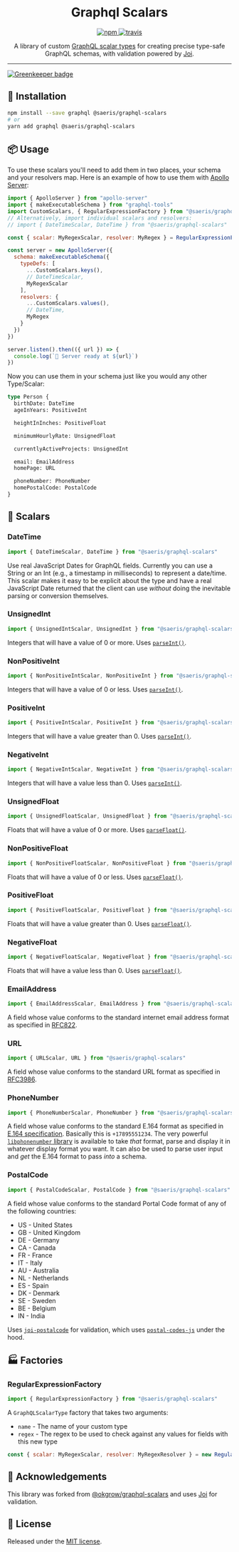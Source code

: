 <h1 align="center">Graphql Scalars</h1>
<p align="center">
  <a href="https://www.npmjs.org/package/@saeris/graphql-scalars">
    <img src="https://img.shields.io/npm/v/@saeris/graphql-scalars.svg?style=flat" alt="npm">
  </a>
  <a href="https://travis-ci.org/Saeris/graphql-scalars">
    <img src="https://travis-ci.org/Saeris/graphql-scalars.svg?branch=master" alt="travis">
  </a>
</p>
<p align="center">A library of custom <a href="http://graphql.org/learn/schema/#scalar-types">GraphQL scalar types</a> for creating precise type-safe GraphQL schemas, with validation powered by <a href="https://github.com/hapijs/joi">Joi</a>.</p>

---

[![Greenkeeper badge](https://badges.greenkeeper.io/Saeris/graphql-scalars.svg)](https://greenkeeper.io/)

## 🔧 Installation

```bash
npm install --save graphql @saeris/graphql-scalars
# or
yarn add graphql @saeris/graphql-scalars
```

## 📦 Usage

To use these scalars you'll need to add them in two places, your schema and your resolvers map. Here is an example of how to use them with [Apollo Server](https://github.com/apollographql/apollo-server):

```js
import { ApolloServer } from "apollo-server"
import { makeExecutableSchema } from "graphql-tools"
import CustomScalars, { RegularExpressionFactory } from "@saeris/graphql-scalars"
// Alternatively, import individual scalars and resolvers:
// import { DateTimeScalar, DateTime } from "@saeris/graphql-scalars"

const { scalar: MyRegexScalar, resolver: MyRegex } = RegularExpressionFactory(`MyRegex`, /^abc$/)

const server = new ApolloServer({
  schema: makeExecutableSchema({
    typeDefs: [
      ...CustomScalars.keys(),
      // DateTimeScalar,
      MyRegexScalar
    ],
    resolvers: {
      ...CustomScalars.values(),
      // DateTime,
      MyRegex
    }
  })
})

server.listen().then(({ url }) => {
  console.log(`🚀 Server ready at ${url}`)
})
```

Now you can use them in your schema just like you would any other Type/Scalar:

```graphql
type Person {
  birthDate: DateTime
  ageInYears: PositiveInt

  heightInInches: PositiveFloat

  minimumHourlyRate: UnsignedFloat

  currentlyActiveProjects: UnsignedInt

  email: EmailAddress
  homePage: URL

  phoneNumber: PhoneNumber
  homePostalCode: PostalCode
}
```

## 📐 Scalars

### DateTime

```js
import { DateTimeScalar, DateTime } from "@saeris/graphql-scalars"
```

Use real JavaScript Dates for GraphQL fields. Currently you can use a String or an Int (e.g., a
timestamp in milliseconds) to represent a date/time. This scalar makes it easy to be explicit about
the type and have a real JavaScript Date returned that the client can use _without_ doing the
inevitable parsing or conversion themselves.

### UnsignedInt

```js
import { UnsignedIntScalar, UnsignedInt } from "@saeris/graphql-scalars"
```

Integers that will have a value of 0 or more. Uses [`parseInt()`](https://developer.mozilla.org/en-US/docs/Web/JavaScript/Reference/Global_Objects/parseInt).

### NonPositiveInt

```js
import { NonPositiveIntScalar, NonPositiveInt } from "@saeris/graphql-scalars"
```

Integers that will have a value of 0 or less. Uses [`parseInt()`](https://developer.mozilla.org/en-US/docs/Web/JavaScript/Reference/Global_Objects/parseInt).

### PositiveInt

```js
import { PositiveIntScalar, PositiveInt } from "@saeris/graphql-scalars"
```

Integers that will have a value greater than 0. Uses [`parseInt()`](https://developer.mozilla.org/en-US/docs/Web/JavaScript/Reference/Global_Objects/parseInt).

### NegativeInt

```js
import { NegativeIntScalar, NegativeInt } from "@saeris/graphql-scalars"
```

Integers that will have a value less than 0. Uses [`parseInt()`](https://developer.mozilla.org/en-US/docs/Web/JavaScript/Reference/Global_Objects/parseInt).

### UnsignedFloat

```js
import { UnsignedFloatScalar, UnsignedFloat } from "@saeris/graphql-scalars"
```

Floats that will have a value of 0 or more. Uses [`parseFloat()`](https://developer.mozilla.org/en-US/docs/Web/JavaScript/Reference/Global_Objects/parseFloat).

### NonPositiveFloat

```js
import { NonPositiveFloatScalar, NonPositiveFloat } from "@saeris/graphql-scalars"
```

Floats that will have a value of 0 or less. Uses [`parseFloat()`](https://developer.mozilla.org/en-US/docs/Web/JavaScript/Reference/Global_Objects/parseFloat).

### PositiveFloat

```js
import { PositiveFloatScalar, PositiveFloat } from "@saeris/graphql-scalars"
```

Floats that will have a value greater than 0. Uses [`parseFloat()`](https://developer.mozilla.org/en-US/docs/Web/JavaScript/Reference/Global_Objects/parseFloat).

### NegativeFloat

```js
import { NegativeFloatScalar, NegativeFloat } from "@saeris/graphql-scalars"
```

Floats that will have a value less than 0. Uses [`parseFloat()`](https://developer.mozilla.org/en-US/docs/Web/JavaScript/Reference/Global_Objects/parseFloat).

### EmailAddress

```js
import { EmailAddressScalar, EmailAddress } from "@saeris/graphql-scalars"
```

A field whose value conforms to the standard internet email address format as specified in
[RFC822](https://www.w3.org/Protocols/rfc822/).

### URL

```js
import { URLScalar, URL } from "@saeris/graphql-scalars"
```

A field whose value conforms to the standard URL format as specified in
[RFC3986](https://www.ietf.org/rfc/rfc3986.txt).

### PhoneNumber

```js
import { PhoneNumberScalar, PhoneNumber } from "@saeris/graphql-scalars"
```

A field whose value conforms to the standard E.164 format as specified in
[E.164 specification](https://en.wikipedia.org/wiki/E.164). Basically this is `+17895551234`.
The very powerful
[`libphonenumber` library](https://github.com/googlei18n/libphonenumber) is available to take
_that_ format, parse and display it in whatever display format you want. It can also be used to
parse user input and _get_ the E.164 format to pass _into_ a schema.

### PostalCode

```js
import { PostalCodeScalar, PostalCode } from "@saeris/graphql-scalars"
```

A field whose value conforms to the standard Portal Code format of any of the following countries:

* US - United States
* GB - United Kingdom
* DE - Germany
* CA - Canada
* FR - France
* IT - Italy
* AU - Australia
* NL - Netherlands
* ES - Spain
* DK - Denmark
* SE - Sweden
* BE - Belgium
* IN - India

Uses [`joi-postalcode`](https://github.com/abythell/joi-postalcode) for validation, which uses [`postal-codes-js`](https://github.com/Cimpress-MCP/postal-codes-js) under the hood.

## 🏭 Factories

### RegularExpressionFactory

```js
import { RegularExpressionFactory } from "@saeris/graphql-scalars"
```

A `GraphQLScalarType` factory that takes two arguments:

* `name` - The name of your custom type
* `regex` - The regex to be used to check against any values for fields with this new type

```js
const { scalar: MyRegexScalar, resolver: MyRegexResolver } = new RegularExpressionFactory('MyRegex', /^ABC$/);
```

## 📣 Acknowledgements

This library was forked from [@okgrow/graphql-scalars](https://github.com/okgrow/graphql-scalars) and uses [Joi](https://github.com/hapijs/joi) for validation.

## 🥂 License

Released under the [MIT license](https://github.com/Saeris/graphql-scalars/blob/master/LICENSE.md).
